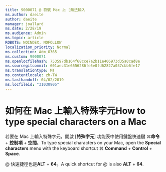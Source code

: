 ```yaml
---
title: 9000071 @ 符號 Mac 上 [無法輸入
ms.author: daeite
author: daeite
manager: joallard
ms.date: 2/28/19
ms.audience: Admin
ms.topic: article
ROBOTS: NOINDEX, NOFOLLOW
localization_priority: Normal
ms.collection: Adm_O365
ms.custom: 9000071
ms.openlocfilehash: 753597db164f68cce7a2b11e406973d35a0cad8e
ms.sourcegitcommit: 601aec31e6556286fe5e0fd62827a037cbb6fe17
ms.translationtype: MT
ms.contentlocale: zh-TW
ms.lasthandoff: 04/02/2019
ms.locfileid: "31030905"
---
```

# <a name="how-to-type-special-characters-on-a-mac"></a><span data-ttu-id="f646c-102">如何在 Mac 上輸入特殊字元</span><span class="sxs-lookup"><span data-stu-id="f646c-102">How to type special characters on a Mac</span></span>

<span data-ttu-id="f646c-103">若要在 Mac 上輸入特殊字元，開啟 [**特殊字元**] 功能表中使用鍵盤快速鍵 ⌘**命令** + **控制項** + **空間**。</span><span class="sxs-lookup"><span data-stu-id="f646c-103">To type special characters on your Mac, open the **Special characters** menu with the keyboard shortcut ⌘ **Command** + **Control** + **Space**.</span></span>

<span data-ttu-id="f646c-104">@ 快速捷徑也是**ALT** + **64**。</span><span class="sxs-lookup"><span data-stu-id="f646c-104">A quick shortcut for @ is also **ALT** + **64**.</span></span>
